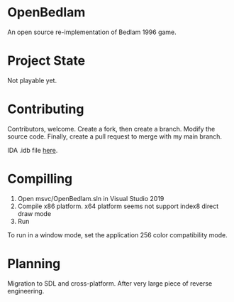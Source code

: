 # OpenBedlam
An open source re-implementation of Bedlam 1996 game.

# Project State
Not playable yet.

# Contributing
Contributors, welcome. Create a fork, then create a branch. Modify the source code. Finally, create a pull request to merge with my main branch.

IDA .idb file [here](https://www.dropbox.com/s/e8m6ut1lhwfwlia/bedlamidb.zip?dl=0).

# Compilling
1. Open msvc/OpenBedlam.sln in Visual Studio 2019
2. Compile x86 platform. x64 platform seems not support index8 direct draw mode
3. Run

To run in a window mode, set the application 256 color compatibility mode.

# Planning
Migration to SDL and cross-platform. After very large piece of reverse engineering.
